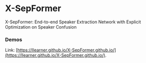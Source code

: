 # X-SepFormer
X-SepFormer: End-to-end Speaker Extraction Network with Explicit Optimization on Speaker Confusion

### Demos
Link: [https://llearner.github.io/X-SepFormer.github.io/](https://llearner.github.io/X-SepFormer.github.io/).
